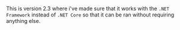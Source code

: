 This is version 2.3 where i've made sure that it works with the `.NET Framework` instead of `.NET Core` so that it can be ran without requiring anything else.